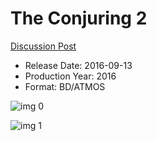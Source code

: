 # The Conjuring 2

[Discussion Post](https://www.avsforum.com/threads/bass-eq-for-filtered-movies.2995212/post-58255506)

* Release Date: 2016-09-13
* Production Year: 2016
* Format: BD/ATMOS

![img 0](https://i.imgur.com/lxIjGIe.jpg)

![img 1](https://i.imgur.com/0oBebRy.jpg)

